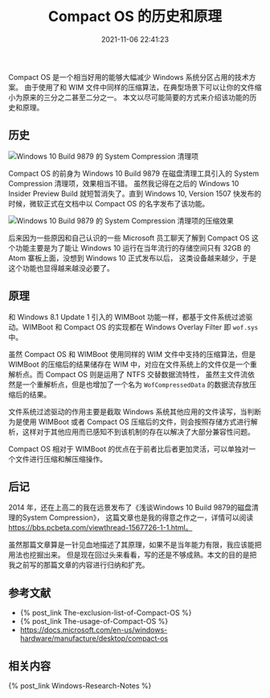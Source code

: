 ﻿---
title: Compact OS 的历史和原理
date: 2021-11-06 22:41:23
categories:
- [技术, Windows, Windows 研究笔记, Compact OS]
tags:
- 技术
- Windows
- Windows 研究笔记
- Compact OS
---

Compact OS 是一个相当好用的能够大幅减少 Windows 系统分区占用的技术方案。
由于使用了和 WIM 文件中同样的压缩算法，在典型场景下可以让你的文件缩小为原来的三分之二甚至二分之一。
本文以尽可能简要的方式来介绍该功能的历史和原理。

## 历史

![Windows 10 Build 9879 的 System Compression 清理项](SystemCompression.jpg)

Compact OS 的前身为 Windows 10 Build 9879 在磁盘清理工具引入的 System Compression 清理项，效果相当不错。
虽然我记得在之后的 Windows 10 Insider Preview Build 就短暂消失了。直到 Windows 10, Version 1507 
快发布的时候，微软正式在文档中以 Compact OS 的名字发布了该功能。

![Windows 10 Build 9879 的 System Compression 清理项的压缩效果](NTOSKRNL.png)

后来因为一些原因和自己认识的一些 Microsoft 员工聊天了解到 Compact OS 这个功能主要是为了能让
Windows 10 运行在当年流行的存储空间只有 32GB 的 Atom 寨板上面，没想到 Windows 10 正式发布以后，
这类设备越来越少，于是这个功能也显得越来越没必要了。

## 原理

和 Windows 8.1 Update 1 引入的 WIMBoot 功能一样，都基于文件系统过滤驱动。WIMBoot 和 Compact OS
的实现都在 Windows Overlay Filter 即 `wof.sys` 中。

虽然 Compact OS 和 WIMBoot 使用同样的 WIM 文件中支持的压缩算法，但是 WIMBoot 的压缩后的结果储存在
WIM 中，对应在文件系统上的文件仅是一个重解析点。而 Compact OS 则是运用了 NTFS 交替数据流特性，
虽然主文件流依然是一个重解析点，但是也增加了一个名为 `WofCompressedData` 的数据流存放压缩后的结果。

文件系统过滤驱动的作用主要是截取 Windows 系统其他应用的文件读写，当判断为是使用 WIMBoot 或者 Compact OS
压缩后的文件，则会按照存储方式进行解析，这样对于其他应用而已感知不到该机制的存在以解决了大部分兼容性问题。

Compact OS 相对于 WIMBoot 的优点在于前者比后者更加灵活，可以单独对一个文件进行压缩和解压缩操作。

## 后记

2014 年，还在上高二的我在远景发布了《浅谈Windows 10 Build 9879的磁盘清理的System Compression》，
这篇文章也是我的得意之作之一，详情可以阅读 https://bbs.pcbeta.com/viewthread-1567726-1-1.html。

虽然那篇文章算是一针见血地描述了其原理，如果不是当年能力有限，我应该能把用法也挖掘出来。
但是现在回过头来看看，写的还是不够成熟。本文的目的是把我之前写的那篇文章的内容进行归纳和扩充。

## 参考文献

- {% post_link The-exclusion-list-of-Compact-OS %}
- {% post_link The-usage-of-Compact-OS %}
- https://docs.microsoft.com/en-us/windows-hardware/manufacture/desktop/compact-os

## 相关内容

{% post_link Windows-Research-Notes %}
